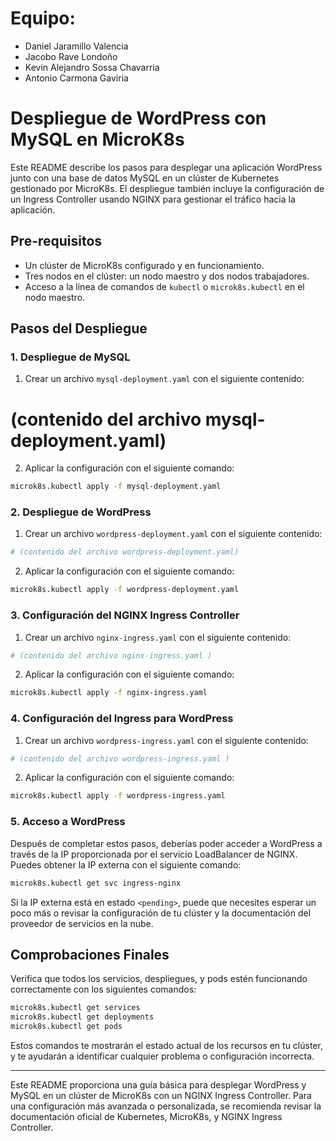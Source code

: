 # Equipo:

- Daniel Jaramillo Valencia
- Jacobo Rave Londoño
- Kevin Alejandro Sossa Chavarria
- Antonio Carmona Gaviria

# Despliegue de WordPress con MySQL en MicroK8s

Este README describe los pasos para desplegar una aplicación WordPress junto con una base de datos MySQL en un clúster de Kubernetes gestionado por MicroK8s. El despliegue también incluye la configuración de un Ingress Controller usando NGINX para gestionar el tráfico hacia la aplicación.

## Pre-requisitos

- Un clúster de MicroK8s configurado y en funcionamiento.
- Tres nodos en el clúster: un nodo maestro y dos nodos trabajadores.
- Acceso a la línea de comandos de `kubectl` o `microk8s.kubectl` en el nodo maestro.

## Pasos del Despliegue

### 1. Despliegue de MySQL

1. Crear un archivo `mysql-deployment.yaml` con el siguiente contenido:


# (contenido del archivo mysql-deployment.yaml)


2. Aplicar la configuración con el siguiente comando:

```bash
microk8s.kubectl apply -f mysql-deployment.yaml
```

### 2. Despliegue de WordPress

1. Crear un archivo `wordpress-deployment.yaml` con el siguiente contenido:

```yaml
# (contenido del archivo wordpress-deployment.yaml)
```

2. Aplicar la configuración con el siguiente comando:

```bash
microk8s.kubectl apply -f wordpress-deployment.yaml
```

### 3. Configuración del NGINX Ingress Controller

1. Crear un archivo `nginx-ingress.yaml` con el siguiente contenido:

```yaml
# (contenido del archivo nginx-ingress.yaml )
```

2. Aplicar la configuración con el siguiente comando:

```bash
microk8s.kubectl apply -f nginx-ingress.yaml
```

### 4. Configuración del Ingress para WordPress

1. Crear un archivo `wordpress-ingress.yaml` con el siguiente contenido:

```yaml
# (contenido del archivo wordpress-ingress.yaml )
```

2. Aplicar la configuración con el siguiente comando:

```bash
microk8s.kubectl apply -f wordpress-ingress.yaml
```

### 5. Acceso a WordPress

Después de completar estos pasos, deberías poder acceder a WordPress a través de la IP proporcionada por el servicio LoadBalancer de NGINX. Puedes obtener la IP externa con el siguiente comando:

```bash
microk8s.kubectl get svc ingress-nginx
```

Si la IP externa está en estado `<pending>`, puede que necesites esperar un poco más o revisar la configuración de tu clúster y la documentación del proveedor de servicios en la nube.

## Comprobaciones Finales

Verifica que todos los servicios, despliegues, y pods estén funcionando correctamente con los siguientes comandos:

```bash
microk8s.kubectl get services
microk8s.kubectl get deployments
microk8s.kubectl get pods
```

Estos comandos te mostrarán el estado actual de los recursos en tu clúster, y te ayudarán a identificar cualquier problema o configuración incorrecta.

---

Este README proporciona una guía básica para desplegar WordPress y MySQL en un clúster de MicroK8s con un NGINX Ingress Controller. Para una configuración más avanzada o personalizada, se recomienda revisar la documentación oficial de Kubernetes, MicroK8s, y NGINX Ingress Controller.